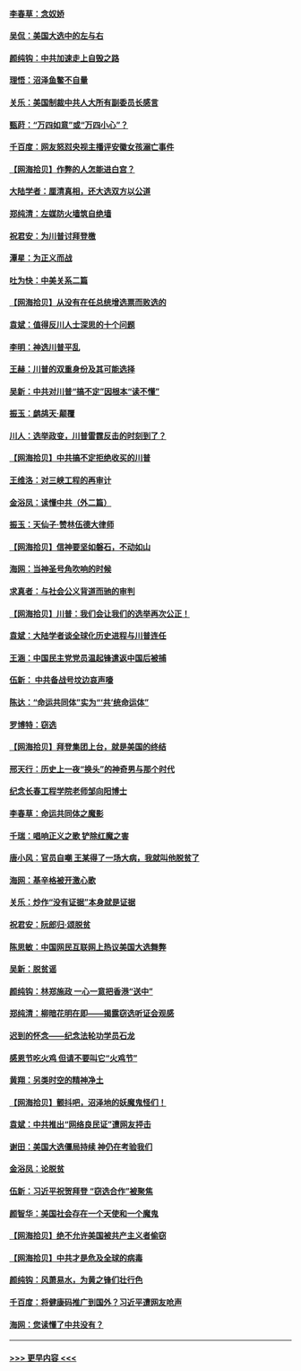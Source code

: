 #### [李春草：念奴娇](../pages/nsc993/n12607083.md?t=12100402) 
#### [吴侃：美国大选中的左与右](../pages/nsc993/n12607054.md?t=12100402) 
#### [颜纯钩：中共加速走上自毁之路](../pages/nsc993/n12606473.md?t=12100402) 
#### [理悟：沼泽鱼鳖不自量](../pages/nsc993/n12606454.md?t=12100402) 
#### [关乐：美国制裁中共人大所有副委员长感言](../pages/nsc993/n12606442.md?t=12100402) 
#### [甄莳：“万四如意”或“万四小心”？](../pages/nsc993/n12606091.md?t=12100402) 
#### [千百度：网友怒怼央视主播评安徽女孩溺亡事件](../pages/nsc993/n12605370.md?t=12100402) 
#### [【网海拾贝】作弊的人怎能进白宫？](../pages/nsc993/n12603546.md?t=12100402) 
#### [大陆学者：厘清真相，还大选双方以公道](../pages/nsc993/n12603475.md?t=12100402) 
#### [郑纯清：左媒防火墙筑自绝墙](../pages/nsc993/n12602226.md?t=12100402) 
#### [祝君安：为川普讨拜登檄](../pages/nsc993/n12602199.md?t=12100402) 
#### [潭星：为正义而战](../pages/nsc993/n12600926.md?t=12100402) 
#### [吐为快：中美关系二篇](../pages/nsc993/n12600908.md?t=12100402) 
#### [【网海拾贝】从没有在任总统增选票而败选的](../pages/nsc993/n12600435.md?t=12100402) 
#### [袁斌：值得反川人士深思的十个问题](../pages/nsc993/n12600332.md?t=12100402) 
#### [李明：神选川普平乱](../pages/nsc993/n12599751.md?t=12100402) 
#### [王赫：川普的双重身份及其可能选择](../pages/nsc993/n12599723.md?t=12100402) 
#### [吴新：中共对川普“搞不定”因根本“读不懂”](../pages/nsc993/n12599502.md?t=12100402) 
#### [振玉：鹧鸪天‧颠覆](../pages/nsc993/n12599494.md?t=12100402) 
#### [川人：选举政变，川普雷霆反击的时刻到了？](../pages/nsc993/n12599291.md?t=12100402) 
#### [【网海拾贝】中共搞不定拒绝收买的川普](../pages/nsc993/n12598955.md?t=12100402) 
#### [王维洛：对三峡工程的再审计](../pages/nsc993/n12598436.md?t=12100402) 
#### [金浴凤：读懂中共（外二篇）](../pages/nsc993/n12597943.md?t=12100402) 
#### [振玉：天仙子‧赞林伍德大律师](../pages/nsc993/n12597929.md?t=12100402) 
#### [【网海拾贝】信神要坚如磐石，不动如山](../pages/nsc993/n12597901.md?t=12100402) 
#### [海网：当神圣号角吹响的时候](../pages/nsc993/n12595891.md?t=12100402) 
#### [求真者：与社会公义背道而驰的审判](../pages/nsc993/n12595868.md?t=12100402) 
#### [【网海拾贝】川普：我们会让我们的选举再次公正！](../pages/nsc993/n12594930.md?t=12100402) 
#### [袁斌：大陆学者谈全球化历史进程与川普连任](../pages/nsc993/n12594690.md?t=12100402) 
#### [王涵：中国民主党党员温起锋遣返中国后被捕](../pages/nsc993/n12594540.md?t=12100402) 
#### [伍新： 中共备战号坟边哀声嚎](../pages/nsc993/n12593086.md?t=12100402) 
#### [陈达：“命运共同体”实为“‘共’统命运体”](../pages/nsc993/n12590865.md?t=12100402) 
#### [罗博特：窃选](../pages/nsc993/n12590619.md?t=12100402) 
#### [【网海拾贝】拜登集团上台，就是美国的终结](../pages/nsc993/n12589725.md?t=12100402) 
#### [邢天行：历史上一夜“换头”的神奇男与那个时代](../pages/nsc993/n12589424.md?t=12100402) 
#### [纪念长春工程学院老师邹向阳博士](../pages/nsc993/n12585390.md?t=12100402) 
#### [李春草：命运共同体之魔影](../pages/nsc993/n12585026.md?t=12100402) 
#### [千瑞：唱响正义之歌 铲除红魔之害](../pages/nsc993/n12585002.md?t=12100402) 
#### [唐小风：官员自嘲 王某得了一场大病，我就叫他脱贫了](../pages/nsc993/n12584981.md?t=12100402) 
#### [海网：基辛格被开激心歌](../pages/nsc993/n12584946.md?t=12100402) 
#### [关乐：炒作“没有证据”本身就是证据](../pages/nsc993/n12583146.md?t=12100402) 
#### [祝君安：阮郎归‧颂脱贫](../pages/nsc993/n12583119.md?t=12100402) 
#### [陈思敏：中国网民互联网上热议美国大选舞弊](../pages/nsc993/n12582845.md?t=12100402) 
#### [吴新：脱贫谣](../pages/nsc993/n12580839.md?t=12100402) 
#### [颜纯钩：林郑施政 一心一意把香港“送中”](../pages/nsc993/n12580805.md?t=12100402) 
#### [郑纯清：柳暗花明在即——揭露窃选听证会观感](../pages/nsc993/n12580795.md?t=12100402) 
#### [迟到的怀念——纪念法轮功学员石龙](../pages/nsc993/n12580245.md?t=12100402) 
#### [感恩节吃火鸡  但请不要叫它“火鸡节”](../pages/nsc993/n12580252.md?t=12100402) 
#### [黄翔：另类时空的精神净土](../pages/nsc993/n12578638.md?t=12100402) 
#### [【网海拾贝】颤抖吧，沼泽地的妖魔鬼怪们！](../pages/nsc993/n12578552.md?t=12100402) 
#### [袁斌：中共推出“网络良民证”遭网友抨击](../pages/nsc993/n12578511.md?t=12100402) 
#### [谢田：美国大选僵局持续 神仍在考验我们](../pages/nsc993/n12577432.md?t=12100402) 
#### [金浴凤：论脱贫](../pages/nsc993/n12576386.md?t=12100402) 
#### [伍新：习近平祝贺拜登 “窃选合作”被聚焦](../pages/nsc993/n12576358.md?t=12100402) 
#### [颜智华：美国社会存在一个天使和一个魔鬼](../pages/nsc993/n12574299.md?t=12100402) 
#### [【网海拾贝】绝不允许美国被共产主义者偷窃](../pages/nsc993/n12573396.md?t=12100402) 
#### [【网海拾贝】中共才是危及全球的病毒](../pages/nsc993/n12571204.md?t=12100402) 
#### [颜纯钩：风萧易水，为黄之锋们壮行色](../pages/nsc993/n12571487.md?t=12100402) 
#### [千百度：将健康码推广到国外？习近平遭网友呛声](../pages/nsc993/n12570808.md?t=12100402) 
#### [海网：您读懂了中共没有？](../pages/nsc993/n12570487.md?t=12100402) 

----
#### [ >>> 更早内容 <<< ](../indexes/nsc993-earlier.md)
